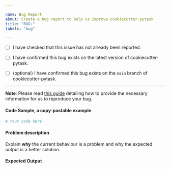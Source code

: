 ```yaml
---

name: Bug Report
about: Create a bug report to help us improve cookiecutter-pytask
title: "BUG:"
labels: "bug"

---
```


- [ ] I have checked that this issue has not already been reported.

- [ ] I have confirmed this bug exists on the latest version of cookiecutter-pytask.

- [ ] (optional) I have confirmed this bug exists on the `main` branch of
  cookiecutter-pytask.

---

**Note**: Please read [this
guide](https://matthewrocklin.com/blog/work/2018/02/28/minimal-bug-reports) detailing
how to provide the necessary information for us to reproduce your bug.

#### Code Sample, a copy-pastable example

```python
# Your code here
```

#### Problem description

Explain **why** the current behaviour is a problem and why the expected output is a
better solution.

#### Expected Output
